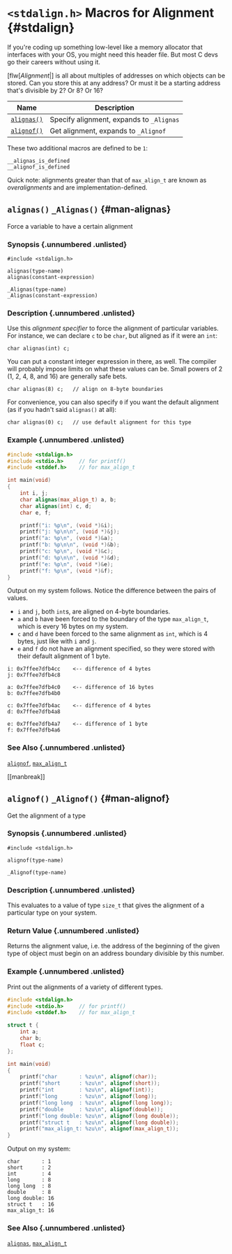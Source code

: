 <!-- Beej's guide to C

# vim: ts=4:sw=4:nosi:et:tw=72
-->

# `<stdalign.h>` Macros for Alignment {#stdalign}

If you're coding up something low-level like a memory allocator that
interfaces with your OS, you might need this header file. But most C
devs go their careers without using it.

[flw[_Alignment_|] is all about multiples of addresses on which objects can
be stored. Can you store this at any address? Or must it be a starting
address that's divisible by 2? Or 8? Or 16?

|Name|Description
|-|-|
|[`alignas()`](#man-alignas)|Specify alignment, expands to `_Alignas`|
|[`alignof()`](#man-alignof)|Get alignment, expands to `_Alignof`|

These two additional macros are defined to be `1`:

``` {.c}
__alignas_is_defined
__alignof_is_defined
```

Quick note: alignments greater than that of `max_align_t` are known as
_overalignments_ and are implementation-defined.


## `alignas()` `_Alignas()` {#man-alignas}

Force a variable to have a certain alignment

### Synopsis {.unnumbered .unlisted}

``` {.c}
#include <stdalign.h>

alignas(type-name)
alignas(constant-expression)
```

``` {.c}
_Alignas(type-name)
_Alignas(constant-expression)
```

### Description {.unnumbered .unlisted}

Use this _alignment specifier_ to force the alignment of particular
variables. For instance, we can declare `c` to be `char`, but aligned as
if it were an `int`:

``` {.c}
char alignas(int) c;
```

You can put a constant integer expression in there, as well. The
compiler will probably impose limits on what these values can be. Small
powers of 2 (1, 2, 4, 8, and 16) are generally safe bets.

``` {.c}
char alignas(8) c;   // align on 8-byte boundaries
```

For convenience, you can also specify `0` if you want the default
alignment (as if you hadn't said `alignas()` at all):

``` {.c}
char alignas(0) c;   // use default alignment for this type
```

<!--
### Return Value {.unnumbered .unlisted}
-->

### Example {.unnumbered .unlisted}

``` {.c .numberLines}
#include <stdalign.h>
#include <stdio.h>     // for printf()
#include <stddef.h>    // for max_align_t

int main(void)
{
    int i, j;
    char alignas(max_align_t) a, b;
    char alignas(int) c, d;
    char e, f;

    printf("i: %p\n", (void *)&i);
    printf("j: %p\n\n", (void *)&j);
    printf("a: %p\n", (void *)&a);
    printf("b: %p\n\n", (void *)&b);
    printf("c: %p\n", (void *)&c);
    printf("d: %p\n\n", (void *)&d);
    printf("e: %p\n", (void *)&e);
    printf("f: %p\n", (void *)&f);
}
```

Output on my system follows. Notice the difference between the pairs of
values.

* `i` and `j`, both `int`s, are aligned on 4-byte boundaries.
* `a` and `b` have been forced to the boundary of the type
  `max_align_t`, which is every 16 bytes on my system.
* `c` and `d` have been forced to the same alignment as `int`, which is
  4 bytes, just like with `i` and `j`.
* `e` and `f` do not have an alignment specified, so they were stored
  with their default alignment of 1 byte.

``` {.default}
i: 0x7ffee7dfb4cc    <-- difference of 4 bytes
j: 0x7ffee7dfb4c8

a: 0x7ffee7dfb4c0    <-- difference of 16 bytes
b: 0x7ffee7dfb4b0

c: 0x7ffee7dfb4ac    <-- difference of 4 bytes
d: 0x7ffee7dfb4a8

e: 0x7ffee7dfb4a7    <-- difference of 1 byte
f: 0x7ffee7dfb4a6
```

### See Also {.unnumbered .unlisted}

[`alignof`](#man-alignof),
[`max_align_t`](#man-max_align_t)

[[manbreak]]
## `alignof()` `_Alignof()` {#man-alignof}

Get the alignment of a type

### Synopsis {.unnumbered .unlisted}

``` {.c}
#include <stdalign.h>

alignof(type-name)
```

``` {.c}
_Alignof(type-name)
```

### Description {.unnumbered .unlisted}

This evaluates to a value of type `size_t` that gives the alignment of a
particular type on your system.

### Return Value {.unnumbered .unlisted}

Returns the alignment value, i.e. the address of the beginning of the
given type of object must begin on an address boundary divisible by this
number.

### Example {.unnumbered .unlisted}

Print out the alignments of a variety of different types.

``` {.c .numberLines}
#include <stdalign.h>
#include <stdio.h>     // for printf()
#include <stddef.h>    // for max_align_t

struct t {
    int a;
    char b;
    float c;
};

int main(void)
{
    printf("char       : %zu\n", alignof(char));
    printf("short      : %zu\n", alignof(short));
    printf("int        : %zu\n", alignof(int));
    printf("long       : %zu\n", alignof(long));
    printf("long long  : %zu\n", alignof(long long));
    printf("double     : %zu\n", alignof(double));
    printf("long double: %zu\n", alignof(long double));
    printf("struct t   : %zu\n", alignof(long double));
    printf("max_align_t: %zu\n", alignof(max_align_t));
}
```

Output on my system:

``` {.default}
char       : 1
short      : 2
int        : 4
long       : 8
long long  : 8
double     : 8
long double: 16
struct t   : 16
max_align_t: 16
```

### See Also {.unnumbered .unlisted}

[`alignas`](#man-alignas),
[`max_align_t`](#man-max_align_t)

<!--
[[manbreak]]
## `example()` `example()` `example()` {#man-example}

### Synopsis {.unnumbered .unlisted}

``` {.c}
```

### Description {.unnumbered .unlisted}

### Return Value {.unnumbered .unlisted}

### Example {.unnumbered .unlisted}

``` {.c .numberLines}
```

### See Also {.unnumbered .unlisted}

[`example()`](#man-example),
-->